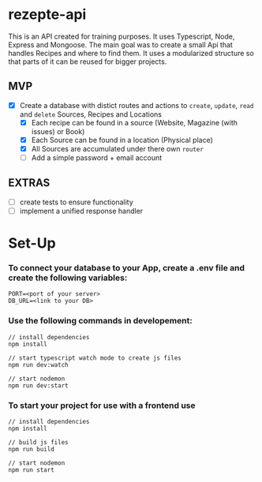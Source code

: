 # rezepte-api

This is an API created for training purposes. It uses Typescript, Node, Express and Mongoose. The main goal was to create a small Api that handles Recipes and where to find them. It uses a modularized structure so that parts of it can be reused for bigger projects.

## MVP

- [x] Create a database with distict routes and actions to `create`, `update`, `read` and `delete` Sources, Recipes and Locations
  - [x] Each recipe can be found in a source (Website, Magazine (with issues) or Book)
  - [x] Each Source can be found in a location (Physical place)
  - [x] All Sources are accumulated under there own `router`
  - [ ] Add a simple password + email account

## EXTRAS

- [ ] create tests to ensure functionality
- [ ] implement a unified response handler

# Set-Up

### To connect your database to your App, create a .env file and create the following variables:

```
PORT=<port of your server>
DB_URL=<link to your DB>
```

### Use the following commands in developement:

```
// install dependencies
npm install

// start typescript watch mode to create js files
npm run dev:watch

// start nodemon
npm run dev:start
```

### To start your project for use with a frontend use

```
// install dependencies
npm install

// build js files
npm run build

// start nodemon
npm run start
```
